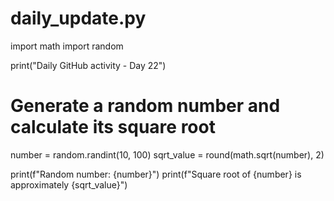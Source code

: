 # daily_update.py
import math
import random

print("Daily GitHub activity - Day 22")

# Generate a random number and calculate its square root
number = random.randint(10, 100)
sqrt_value = round(math.sqrt(number), 2)

print(f"Random number: {number}")
print(f"Square root of {number} is approximately {sqrt_value}")
